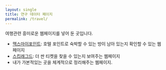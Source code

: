 ```yaml
---
layout: single
title: 연구 데이터 페이지
permalink: /travel/
---
```


여행관련 흥미로운 웹페이지를 넣어 둔 곳입니다. 

- [맥스마이포인트](https://maxmypoint.com/): 호텔 포인트로 숙박할 수 있는 방이 남아 있는지 확인할 수 있는 웹페이지
- [스킵래그드](https://skiplagged.com/): 더 싼 티켓을 찾을 수 있는지 보여주는 웹페이지
- 내가 가본적있는 곳을 체계적으로 정리해주는 웹페이지. 
